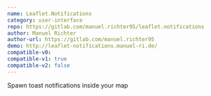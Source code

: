 ```yaml
---
name: Leaflet.Notifications
category: user-interface
repo: https://gitlab.com/manuel.richter95/leaflet.notifications
author: Manuel Richter
author-url: https://gitlab.com/manuel.richter95
demo: http://leaflet-notifications.manuel-ri.de/
compatible-v0:
compatible-v1: true
compatible-v2: false
---
```


Spawn toast notifications inside your map
